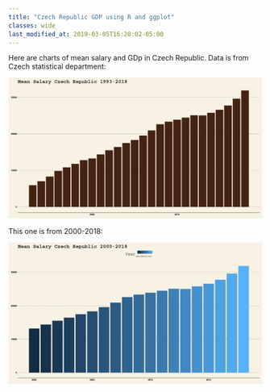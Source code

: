 ```yaml
---
title: "Czech Republic GDP using R and ggplot"
classes: wide
last_modified_at: 2019-03-05T16:20:02-05:00
---
```


Here are charts of mean salary and GDp in Czech Republic. Data is from Czech statistical department:

[![small image](/assets/images/gdp/meansalary93-18.png)](/assets/images/gdp/meansalary93-18.png)


This one is from 2000-2018:

[![small image](/assets/images/gdp/meansalary2000-18.png)](/assets/images/gdp/meansalary2000-18.png)

